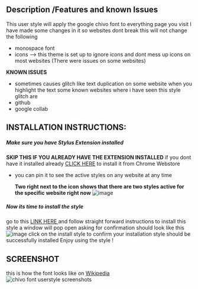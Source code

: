 ## Description /Features and known Issues 
This user style will apply the google chivo font to everything page you visit 
I have made some changes in it so websites dont break 
this will not change the following 
- monospace font
- icons --> this theme is set up to ignore icons and dont mess up icons on most websites (There were issues on some websites)


**KNOWN ISSUES**
- sometimes causes glitch like text duplication on some website when you highlight the text 
some known websites where i have seen this style glitch are 
- github 
- google collab

## INSTALLATION INSTRUCTIONS: 
##### Make sure you have Stylus Extension installed
**SKIP THIS IF YOU ALREADY HAVE THE EXTENSION INSTALLED**
if you dont have it installed already 
[CLICK HERE](https://chrome.google.com/webstore/detail/stylus/clngdbkpkpeebahjckkjfobafhncgmne) to install it from Chrome Webstore
- you can pin it to see the active styles on any website at any time

  **Two right next to the icon shows that there are two styles active for the specific website right now**
![image](https://github.com/bilalazh/Google-Chivo-Font-On-every-website-/assets/139261053/a0c78478-203e-48fe-a1e2-98ff0aa8fff0)



##### Now its time to install the style 

go to this [LINK HERE ](https://userstyles.world/style/12169/google-chivo-font-everywhere)
 and follow straight forward instructions to install this style
 a window will pop open asking for confirmation 
should look like this
![image](https://github.com/bilalazh/Google-Chivo-Font-On-every-website-/assets/139261053/5ff53335-8fa3-4a72-b929-83b220c57929)
click on the install  style to confirm your installation
style should be successfully installed 
Enjoy using the style ! 

## SCREENSHOT 
this is how the font looks like on [Wikipedia](https://en.wikipedia.org/wiki/Main_Page?useskin=vector)
![chivo font userstyle screenshots](https://github.com/bilalazh/Google-Chivo-Font-On-every-website-/assets/139261053/4ffdbad9-af6f-4249-b658-16731fa63737)
